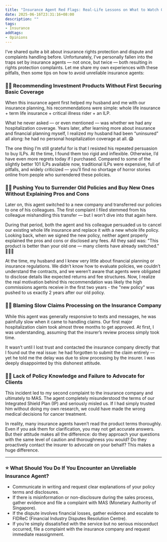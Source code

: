 ```yaml
---
title: "Insurance Agent Red Flags: Real-Life Lessons on What to Watch Out For"
date: 2025-06-16T23:31:16+08:00
description: ""
tags:
- Insurance
addtags:
- Opinions
---
```


I’ve shared quite a bit about insurance rights protection and dispute and complaints handling before. Unfortunately, I’ve personally fallen into the traps set by insurance agents — not once, but twice — both resulting in rights protection complaints. Let me share my own experiences with these pitfalls, then some tips on how to avoid unreliable insurance agents:

### 👎🏻 Recommending Investment Products Without First Securing Basic Coverage

When this insurance agent first helped my husband and me with our insurance planning, his recommendations were simple: whole life insurance + term life insurance + critical illness rider + an ILP.

What he never asked — or even mentioned — was whether we had any hospitalization coverage. Years later, after learning more about insurance and financial planning myself, I realized my husband had been “uninsured” all along: he had no personal hospitalization coverage at all. 😱

The one thing I’m still grateful for is that I resisted his repeated persuasion to buy ILPs. At the time, I found them too rigid and inflexible. Otherwise, I’d have even more regrets today if I purchased. Compared to some of the slightly better 101 ILPs available now, traditional ILPs were expensive, full of pitfalls, and widely criticized — you’ll find no shortage of horror stories online from people who surrendered these policies.

### 👎🏻 Pushing You to Surrender Old Policies and Buy New Ones Without Explaining Pros and Cons

Later on, this agent switched to a new company and transferred our policies to one of his colleagues. The first complaint I filed stemmed from his colleague mishandling this transfer — but I won’t dive into that again here.

During that period, both the agent and his colleague persuaded us to cancel our existing whole life insurance and replace it with a new whole life policy. Looking back, when we signed the new policy, neither agent properly explained the pros and cons or disclosed any fees. All they said was: "This product is better than your old one — many clients have already switched." 🤷🏻‍♀️

At the time, my husband and I knew very little about financial planning or insurance regulations. We didn’t know how to evaluate policies, we couldn’t understand the contracts, and we weren’t aware that agents were obligated to disclose details like expected returns and fee structures. Now, I realize the real motivation behind this recommendation was likely the high commissions agents receive in the first two years - the "new policy" was pushed to us exactly 2 years after our old policy.

### 👎🏻 Blaming Slow Claims Processing on the Insurance Company

While this agent was generally responsive to texts and messages, he was painfully slow when it came to handling claims. Our first major hospitalization claim took almost three months to get approved. At first, I was understanding, assuming that the insurer’s review process simply took time.

It wasn’t until I lost trust and contacted the insurance company directly that I found out the real issue: he had forgotten to submit the claim entirely — yet he told me the delay was due to slow processing by the insurer. I was deeply disappointed by this dishonest attitude.

### 👎🏻 Lack of Policy Knowledge and Failure to Advocate for Clients

This incident led to my second complaint to the insurance company and ultimately to MAS. The agent completely misunderstood the terms of our Integrated Shield Plan (IP) and seriously misled us. If I had simply trusted him without doing my own research, we could have made the wrong medical decisions for cancer treatment.

In reality, many insurance agents haven’t read the product terms thoroughly. Even if you ask them for clarification, you may not get accurate answers. But their attitude makes all the difference: do they approach your questions with the same level of caution and thoroughness you would? Do they proactively contact the insurer to advocate on your behalf? This makes a huge difference.

---

### ⭐️ What Should You Do If You Encounter an Unreliable Insurance Agent?

- Communicate in writing and request clear explanations of your policy terms and disclosures.
- If there is misinformation or non-disclosure during the sales process, gather evidence and file a complaint with MAS (Monetary Authority of Singapore).
- If the dispute involves financial losses, gather evidence and escalate to FIDReC (Financial Industry Disputes Resolution Centre).
- If you’re simply dissatisfied with the service but no serious misconduct occurred, file a complaint with the insurance company and request immediate reassignment.
